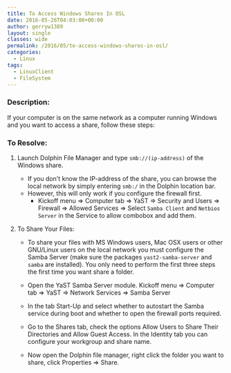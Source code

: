 ```yaml
---
title: To Access Windows Shares In OSL
date: 2016-05-26T04:03:00+00:00
author: gerryw1389
layout: single
classes: wide
permalink: /2016/05/to-access-windows-shares-in-osl/
categories:
  - Linux
tags:
  - LinuxClient
  - FileSystem
---
```

<!--more-->

### Description:

If your computer is on the same network as a computer running Windows and you want to access a share, follow these steps:

### To Resolve:

1. Launch Dolphin File Manager and type `smb://(ip-address)` of the Windows share.
   - If you don't know the IP-address of the share, you can browse the local network by simply entering `smb:/` in the Dolphin location bar. 
   - However, this will only work if you configure the firewall first.  
      - Kickoff menu => Computer tab => YaST => Security and Users => Firewall => Allowed Services => Select `Samba Client` and `Netbios Server` in the Service to allow combobox and add them.

2. To Share Your Files:

   - To share your files with MS Windows users, Mac OSX users or other GNU/Linux users on the local network you must configure the Samba Server (make sure the packages `yast2-samba-server` and `samba` are installed). You only need to perform the first three steps the first time you want share a folder.

   - Open the YaST Samba Server module. Kickoff menu => Computer tab => YaST => Network Services => Samba Server

   - In the tab Start-Up and select whether to autostart the Samba service during boot and whether to open the firewall ports required.

   - Go to the Shares tab, check the options Allow Users to Share Their Directories and Allow Guest Access. In the Identity tab you can configure your workgroup and share name.

   - Now open the Dolphin file manager, right click the folder you want to share, click Properties => Share.